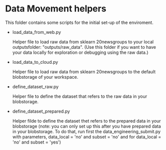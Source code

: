 # Data Movement helpers
This folder contains some scripts for the initial set-up of the enviroment.
* load_data_from_web.py 

    Helper file to load raw data from sklearn   20newsgroups to your local outputsfolder: "outputs/raw_data". (Use this folder if you want to have your data locally for exploration or debugging using the raw data.)

* load_data_to_cloud.py 

    Helper file to load raw data from sklearn 20newsgroups to the default blobstorage of your workspace.

* define_dataset_raw.py

    Helper file to define the dataset that refers to the raw data in your blobstorage.

* define_dataset_prepared.py

    Helper filde to define the dataset thet refers to the prepared data in your blobstorage (note: you can only set up this after you have prepared data in your blobstorage. To do that, run first the data_engineering_submit.py with parameters, data_local = 'no' and subset = 'no' and for  data_local = 'no' and subset = 'yes')



